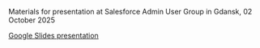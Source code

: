Materials for presentation at Salesforce Admin User Group in Gdansk, 02 October 2025

[Google Slides presentation](https://docs.google.com/presentation/d/1-4b7oZW_PovLBxLS7BEbMia9Y1jJNZSvgKlvYr-11J4/edit?usp=sharing)

